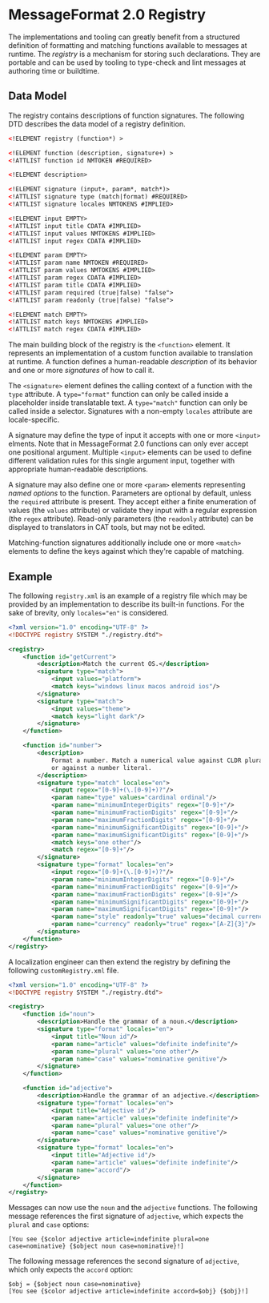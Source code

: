 # MessageFormat 2.0 Registry

The implementations and tooling can greatly benefit from a structured definition of formatting and matching functions available to messages at runtime. The _registry_ is a mechanism for storing such declarations. They are portable and can be used by tooling to type-check and lint messages at authoring time or buildtime.

## Data Model

The registry contains descriptions of function signatures. The following DTD describes the data model of a registry definition.

```xml
<!ELEMENT registry (function*) >

<!ELEMENT function (description, signature+) >
<!ATTLIST function id NMTOKEN #REQUIRED>

<!ELEMENT description>

<!ELEMENT signature (input+, param*, match*)>
<!ATTLIST signature type (match|format) #REQUIRED>
<!ATTLIST signature locales NMTOKENS #IMPLIED>

<!ELEMENT input EMPTY>
<!ATTLIST input title CDATA #IMPLIED>
<!ATTLIST input values NMTOKENS #IMPLIED>
<!ATTLIST input regex CDATA #IMPLIED>

<!ELEMENT param EMPTY>
<!ATTLIST param name NMTOKEN #REQUIRED>
<!ATTLIST param values NMTOKENS #IMPLIED>
<!ATTLIST param regex CDATA #IMPLIED>
<!ATTLIST param title CDATA #IMPLIED>
<!ATTLIST param required (true|false) "false">
<!ATTLIST param readonly (true|false) "false">

<!ELEMENT match EMPTY>
<!ATTLIST match keys NMTOKENS #IMPLIED>
<!ATTLIST match regex CDATA #IMPLIED>
```

The main building block of the registry is the `<function>` element. It represents an implementation of a custom function available to translation at runtime. A function defines a human-readable _description_ of its behavior and one or more _signatures_ of how to call it.

The `<signature>` element defines the calling context of a function with the `type` attribute. A `type="format"` function can only be called inside a placeholder inside translatable text. A `type="match"` function can only be called inside a selector. Signatures with a non-empty `locales` attribute are locale-specific.

A signature may define the type of input it accepts with one or more `<input>` elments. Note that in MessageFormat 2.0 functions can only ever accept one positional argument. Multiple `<input>` elements can be used to define different validation rules for this single argument input, together with appropriate human-readable descriptions.

A signature may also define one or more `<param>` elements representing _named options_ to the function. Parameters are optional by default, unless the `required` attribute is present. They accept either a finite enumeration of values (the `values` attribute) or validate they input with a regular expression (the `regex` attribute). Read-only parameters (the `readonly` attribute) can be displayed to translators in CAT tools, but may not be edited.

Matching-function signatures additionally include one or more `<match>` elements to define the keys against which they're capable of matching.

## Example

The following `registry.xml` is an example of a registry file which may be provided by an implementation to describe its built-in functions. For the sake of brevity, only `locales="en"` is considered.

```xml
<?xml version="1.0" encoding="UTF-8" ?>
<!DOCTYPE registry SYSTEM "./registry.dtd">

<registry>
	<function id="getCurrent">
		<description>Match the current OS.</description>
		<signature type="match">
			<input values="platform">
			<match keys="windows linux macos android ios"/>
		</signature>
		<signature type="match">
			<input values="theme">
			<match keys="light dark"/>
		</signature>
	</function>

	<function id="number">
		<description>
			Format a number. Match a numerical value against CLDR plural categories
			or against a number literal.
		</description>
		<signature type="match" locales="en">
			<input regex="[0-9]+(\.[0-9]+)?"/>
			<param name="type" values="cardinal ordinal"/>
			<param name="minimumIntegerDigits" regex="[0-9]+"/>
			<param name="minimumFractionDigits" regex="[0-9]+"/>
			<param name="maximumFractionDigits" regex="[0-9]+"/>
			<param name="minimumSignificantDigits" regex="[0-9]+"/>
			<param name="maximumSignificantDigits" regex="[0-9]+"/>
			<match keys="one other"/>
			<match regex="[0-9]+"/>
		</signature>
		<signature type="format" locales="en">
			<input regex="[0-9]+(\.[0-9]+)?"/>
			<param name="minimumIntegerDigits" regex="[0-9]+"/>
			<param name="minimumFractionDigits" regex="[0-9]+"/>
			<param name="maximumFractionDigits" regex="[0-9]+"/>
			<param name="minimumSignificantDigits" regex="[0-9]+"/>
			<param name="maximumSignificantDigits" regex="[0-9]+"/>
			<param name="style" readonly="true" values="decimal currency percent unit"/>
			<param name="currency" readonly="true" regex="[A-Z]{3}"/>
		</signature>
	</function>
</registry>
```

A localization engineer can then extend the registry by defining the following `customRegistry.xml` file.

```xml
<?xml version="1.0" encoding="UTF-8" ?>
<!DOCTYPE registry SYSTEM "./registry.dtd">

<registry>
	<function id="noun">
		<description>Handle the grammar of a noun.</description>
		<signature type="format" locales="en">
			<input title="Noun id"/>
			<param name="article" values="definite indefinite"/>
			<param name="plural" values="one other"/>
			<param name="case" values="nominative genitive"/>
		</signature>
	</function>

	<function id="adjective">
		<description>Handle the grammar of an adjective.</description>
		<signature type="format" locales="en">
			<input title="Adjective id"/>
			<param name="article" values="definite indefinite"/>
			<param name="plural" values="one other"/>
			<param name="case" values="nominative genitive"/>
		</signature>
		<signature type="format" locales="en">
			<input title="Adjective id"/>
			<param name="article" values="definite indefinite"/>
			<param name="accord"/>
		</signature>
	</function>
</registry>
```

Messages can now use the `noun` and the `adjective` functions. The following message references the first signature of `adjective`, which expects the `plural` and `case` options:

    [You see {$color adjective article=indefinite plural=one case=nominative} {$object noun case=nominative}!]

The following message references the second signature of `adjective`, which only expects the `accord` option:

    $obj = {$object noun case=nominative}
    [You see {$color adjective article=indefinite accord=$obj} {$obj}!]
